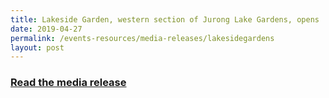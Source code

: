 ```yaml
---
title: Lakeside Garden, western section of Jurong Lake Gardens, opens
date: 2019-04-27
permalink: /events-resources/media-releases/lakesidegardens
layout: post
---
```


<h3 style="color:#124596; font-weight:bold;"><a href="https://www.nparks.gov.sg/news/2019/4/lakeside-garden,-western-section-of-jurong-lake-gardens,-opens">Read the media release</a></h3>